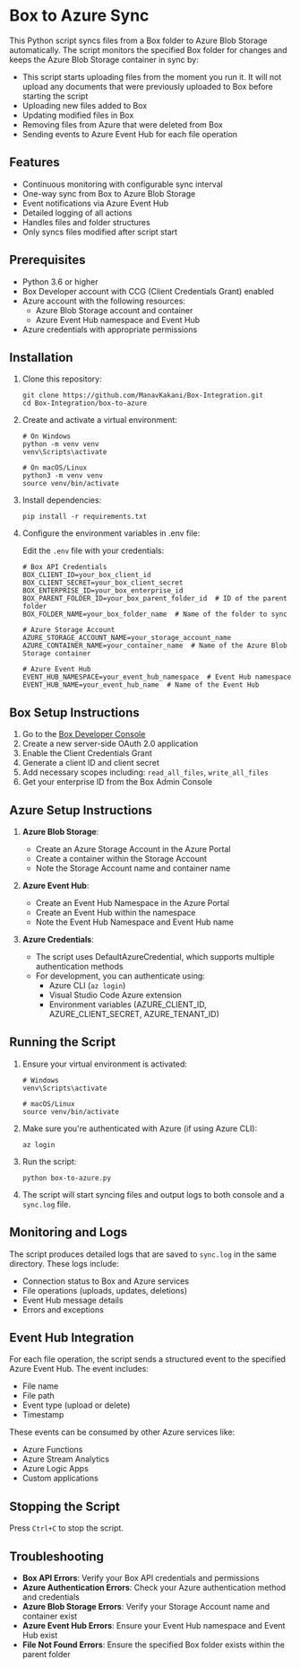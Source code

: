 # Box to Azure Sync

This Python script syncs files from a Box folder to Azure Blob Storage automatically. The script monitors the specified Box folder for changes and keeps the Azure Blob Storage container in sync by:

- This script starts uploading files from the moment you run it. It will not upload any documents that were previously uploaded to Box before starting the script
- Uploading new files added to Box
- Updating modified files in Box
- Removing files from Azure that were deleted from Box
- Sending events to Azure Event Hub for each file operation

## Features

- Continuous monitoring with configurable sync interval
- One-way sync from Box to Azure Blob Storage
- Event notifications via Azure Event Hub
- Detailed logging of all actions
- Handles files and folder structures
- Only syncs files modified after script start

## Prerequisites

- Python 3.6 or higher
- Box Developer account with CCG (Client Credentials Grant) enabled
- Azure account with the following resources:
  - Azure Blob Storage account and container
  - Azure Event Hub namespace and Event Hub
- Azure credentials with appropriate permissions

## Installation

1. Clone this repository:
   ```
   git clone https://github.com/ManavKakani/Box-Integration.git
   cd Box-Integration/box-to-azure
   ```

2. Create and activate a virtual environment:
   ```
   # On Windows
   python -m venv venv
   venv\Scripts\activate

   # On macOS/Linux
   python3 -m venv venv
   source venv/bin/activate
   ```

3. Install dependencies:
   ```
   pip install -r requirements.txt
   ```

4. Configure the environment variables in .env file:

   Edit the `.env` file with your credentials:

   ```
   # Box API Credentials
   BOX_CLIENT_ID=your_box_client_id
   BOX_CLIENT_SECRET=your_box_client_secret
   BOX_ENTERPRISE_ID=your_box_enterprise_id
   BOX_PARENT_FOLDER_ID=your_box_parent_folder_id  # ID of the parent folder
   BOX_FOLDER_NAME=your_box_folder_name  # Name of the folder to sync

   # Azure Storage Account
   AZURE_STORAGE_ACCOUNT_NAME=your_storage_account_name
   AZURE_CONTAINER_NAME=your_container_name  # Name of the Azure Blob Storage container

   # Azure Event Hub
   EVENT_HUB_NAMESPACE=your_event_hub_namespace  # Event Hub namespace
   EVENT_HUB_NAME=your_event_hub_name  # Name of the Event Hub
   ```

## Box Setup Instructions

1. Go to the [Box Developer Console](https://developer.box.com/)
2. Create a new server-side OAuth 2.0 application
3. Enable the Client Credentials Grant
4. Generate a client ID and client secret
5. Add necessary scopes including: `read_all_files`, `write_all_files`
6. Get your enterprise ID from the Box Admin Console

## Azure Setup Instructions

1. **Azure Blob Storage**:
   - Create an Azure Storage Account in the Azure Portal
   - Create a container within the Storage Account
   - Note the Storage Account name and container name

2. **Azure Event Hub**:
   - Create an Event Hub Namespace in the Azure Portal
   - Create an Event Hub within the namespace
   - Note the Event Hub Namespace and Event Hub name

3. **Azure Credentials**:
   - The script uses DefaultAzureCredential, which supports multiple authentication methods
   - For development, you can authenticate using:
     - Azure CLI (`az login`)
     - Visual Studio Code Azure extension
     - Environment variables (AZURE_CLIENT_ID, AZURE_CLIENT_SECRET, AZURE_TENANT_ID)

## Running the Script

1. Ensure your virtual environment is activated:
   ```
   # Windows
   venv\Scripts\activate

   # macOS/Linux
   source venv/bin/activate
   ```

2. Make sure you're authenticated with Azure (if using Azure CLI):
   ```
   az login
   ```

3. Run the script:
   ```
   python box-to-azure.py
   ```

4. The script will start syncing files and output logs to both console and a `sync.log` file.

## Monitoring and Logs

The script produces detailed logs that are saved to `sync.log` in the same directory. These logs include:
- Connection status to Box and Azure services
- File operations (uploads, updates, deletions)
- Event Hub message details
- Errors and exceptions

## Event Hub Integration

For each file operation, the script sends a structured event to the specified Azure Event Hub. The event includes:
- File name
- File path
- Event type (upload or delete)
- Timestamp

These events can be consumed by other Azure services like:
- Azure Functions
- Azure Stream Analytics
- Azure Logic Apps
- Custom applications

## Stopping the Script

Press `Ctrl+C` to stop the script.

## Troubleshooting

- **Box API Errors**: Verify your Box API credentials and permissions
- **Azure Authentication Errors**: Check your Azure authentication method and credentials
- **Azure Blob Storage Errors**: Verify your Storage Account name and container exist
- **Azure Event Hub Errors**: Ensure your Event Hub namespace and Event Hub exist
- **File Not Found Errors**: Ensure the specified Box folder exists within the parent folder
